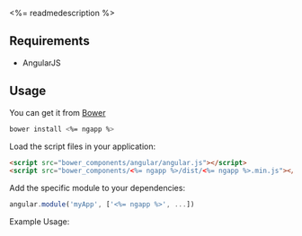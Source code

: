 
<%= readmedescription %>

## Requirements

- AngularJS

## Usage


You can get it from [Bower](http://bower.io/)

```sh
bower install <%= ngapp %>
```

Load the script files in your application:

```html
<script src="bower_components/angular/angular.js"></script>
<script src="bower_components/<%= ngapp %>/dist/<%= ngapp %>.min.js"></script>
```

Add the specific module to your dependencies:

```javascript
angular.module('myApp', ['<%= ngapp %>', ...])
```

Example Usage:
```

```
